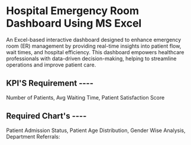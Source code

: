 # Hospital Emergency Room Dashboard Using MS Excel
An Excel-based interactive dashboard designed to enhance emergency room (ER) management by providing real-time insights into patient flow, wait times, and hospital efficiency. This dashboard empowers healthcare professionals with data-driven decision-making, helping to streamline operations and improve patient care.
## KPI'S Requirement ----
Number of Patients, Avg Waiting Time, Patient Satisfaction Score
## Required Chart's  ----  
Patient Admission Status, Patient Age Distribution, Gender Wise Analysis, Department Referrals:

